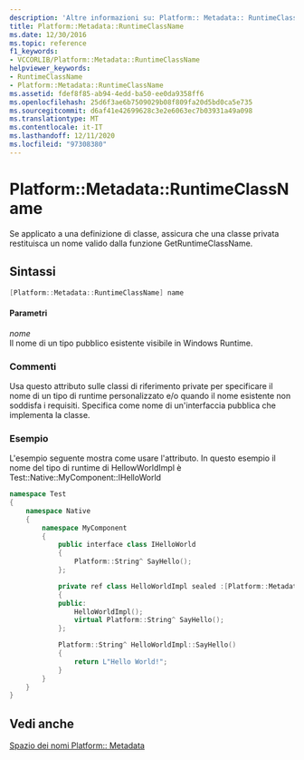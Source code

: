 ```yaml
---
description: 'Altre informazioni su: Platform:: Metadata:: RuntimeClassName'
title: Platform::Metadata::RuntimeClassName
ms.date: 12/30/2016
ms.topic: reference
f1_keywords:
- VCCORLIB/Platform::Metadata::RuntimeClassName
helpviewer_keywords:
- RuntimeClassName
- Platform::Metadata::RuntimeClassName
ms.assetid: fdef8f85-ab94-4edd-ba50-ee0da9358ff6
ms.openlocfilehash: 25d6f3ae6b7509029b08f809fa20d5bd0ca5e735
ms.sourcegitcommit: d6af41e42699628c3e2e6063ec7b03931a49a098
ms.translationtype: MT
ms.contentlocale: it-IT
ms.lasthandoff: 12/11/2020
ms.locfileid: "97308380"
---
```

# <a name="platformmetadataruntimeclassname"></a>Platform::Metadata::RuntimeClassName

Se applicato a una definizione di classe, assicura che una classe privata restituisca un nome valido dalla funzione GetRuntimeClassName.

## <a name="syntax"></a>Sintassi

```cpp
[Platform::Metadata::RuntimeClassName] name
```

#### <a name="parameters"></a>Parametri

*nome*<br/>
Il nome di un tipo pubblico esistente visibile in Windows Runtime.

### <a name="remarks"></a>Commenti

Usa questo attributo sulle classi di riferimento private per specificare il nome di un tipo di runtime personalizzato e/o quando il nome esistente non soddisfa i requisiti. Specifica come nome di un'interfaccia pubblica che implementa la classe.

### <a name="example"></a>Esempio

L'esempio seguente mostra come usare l'attributo. In questo esempio il nome del tipo di runtime di HellowWorldImpl è Test::Native::MyComponent::IHelloWorld

```cpp
namespace Test
{
    namespace Native
    {
        namespace MyComponent
        {
            public interface class IHelloWorld
            {
                Platform::String^ SayHello();
            };

            private ref class HelloWorldImpl sealed :[Platform::Metadata::RuntimeClassName] IHelloWorld
            {
            public:
                HelloWorldImpl();
                virtual Platform::String^ SayHello();
            };

            Platform::String^ HelloWorldImpl::SayHello()
            {
                return L"Hello World!";
            }
        }
    }
}
```

## <a name="see-also"></a>Vedi anche

[Spazio dei nomi Platform:: Metadata](../cppcx/platform-metadata-namespace.md)
